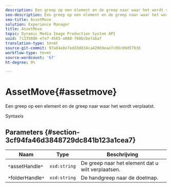 ```yaml
---
description: Een greep op een element en de greep naar waar het wordt verplaatst.
seo-description: Een greep op een element en de greep naar waar het wordt verplaatst.
seo-title: AssetMove
solution: Experience Manager
title: AssetMove
topic: Dynamic Media Image Production System API
uuid: 71335886-efe7-4565-a088-769bcbe7abaf
translation-type: tm+mt
source-git-commit: 97a84e8e7edd3d834ca42069eae7c09c00d57938
workflow-type: tm+mt
source-wordcount: '67'
ht-degree: 0%

---
```



# AssetMove{#assetmove}

Een greep op een element en de greep naar waar het wordt verplaatst.

Syntaxis

## Parameters {#section-3cf94fa46d3848729dc841b123a1cea7}

| Naam | Type | Beschrijving |
|---|---|---|
| `*`assetHandle`*` | `xsd:string` | De greep naar het element dat u wilt verplaatsen. |
| `*`folderHandle`*` | `xsd:string` | De handgreep naar de doelmap. |

